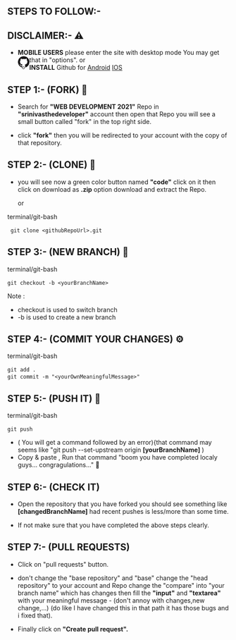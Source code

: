 
##  STEPS TO FOLLOW:-

##  DISCLAIMER:- ⚠️

* **MOBILE USERS**  please enter the site with desktop mode 
You may get that in "options".
								or
								[<img align="left" alt="GitHub" width="26px" src="https://raw.githubusercontent.com/github/explore/78df643247d429f6cc873026c0622819ad797942/topics/github/github.png" />]()
   * **INSTALL**  Github for  [Android](https://play.google.com/store/apps/details?id=com.github.android&hl=en_IN&gl=US)   [IOS](https://apps.apple.com/us/app/github/id1477376905)

## STEP 1:- (FORK) 🍴

* Search for **"WEB DEVELOPMENT 2021"** Repo in **"srinivasthedeveloper"** account then open that Repo you will see a small button called "fork" in the top right side.

* click **"fork"** then you will be redirected to your account with the copy of that repository.

## STEP 2:- (CLONE)  👥

 * you will see now a green color button named **"code"** click on it 
 then click on download as **.zip** option download and extract the Repo.
   
   or 

terminal/git-bash
```
 git clone <githubRepoUrl>.git
```

## STEP 3:- (NEW BRANCH) 🌴
	
terminal/git-bash	
```
git checkout -b <yourBranchName>
```
Note :
* checkout is used to switch branch
*	-b is used to create a new branch

## STEP 4:- (COMMIT YOUR CHANGES) ⚙️
	
terminal/git-bash	
```
git add .
git commit -m "<yourOwnMeaningfulMessage>"
```

## STEP 5:- (PUSH IT) 🤜

terminal/git-bash	
 ```
 git push
```
* ( You will get a command followed by an error){that command may seems like "git push --set-upstream origin **[yourBranchName]** )
*	Copy & paste , Run that command 
"boom you have completed localy guys... congragulations..." 🥳

## STEP 6:- (CHECK IT)
* Open the repository that you have forked you should see something like
		**[changedBranchName]** had recent pushes is less/more than some time.
		
*	If not make sure that you have completed the above steps clearly.

## STEP 7:- (PULL REQUESTS)
*  Click on "pull requests" button.
* don't change the "base repository" and "base" change the "head repository" 	 to your account and Repo change the "compare" into "your branch name" which has changes then fill the **"input"** and **"textarea"** with your meaningful message - (don't annoy with changes,new change,...) (do like I have changed this in that path it has those bugs and i fixed that).

* Finally click on **"Create pull request".**

